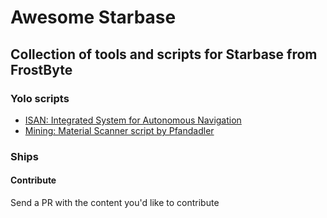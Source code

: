 
# Awesome Starbase
## Collection of tools and scripts for Starbase from FrostByte

### Yolo scripts

 - [ISAN: Integrated System for Autonomous Navigation](https://github.com/Collective-SB/ISAN)
 - [Mining: Material Scanner script by Pfandadler](https://github.com/DerPfandadler/Pfandadler-YOLOL/tree/main/Material%20Scanner)
  
 


### Ships


#### Contribute
 Send a PR with the content you'd like to contribute
